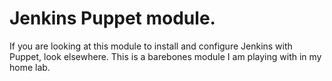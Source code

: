 # Jenkins Puppet module.

If you are looking at this module to install and configure Jenkins with Puppet, look elsewhere. This is a barebones module I am playing with in my home lab.
